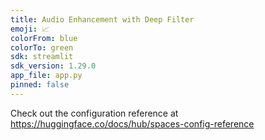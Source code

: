 ```yaml
---
title: Audio Enhancement with Deep Filter
emoji: 📈
colorFrom: blue
colorTo: green
sdk: streamlit
sdk_version: 1.29.0
app_file: app.py
pinned: false
---
```


Check out the configuration reference at https://huggingface.co/docs/hub/spaces-config-reference
